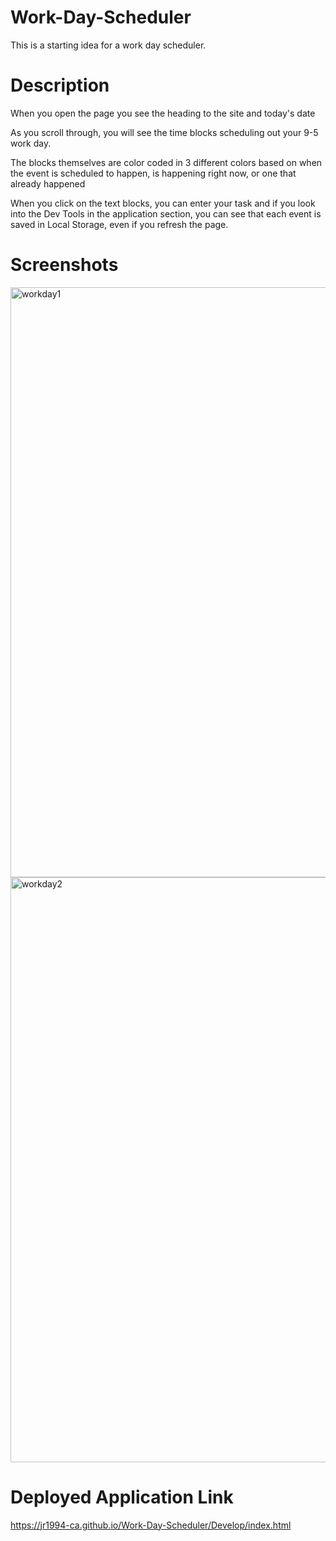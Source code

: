 # Work-Day-Scheduler

This is a starting idea for a work day scheduler.

# Description

When you open the page you see the heading to the site and today's date

As you scroll through, you will see the time blocks scheduling out your 9-5 work day.

The blocks themselves are color coded in 3 different colors based on when the event is scheduled to happen, is happening right now, or one that already happened

When you click on the text blocks, you can enter your task and if you look into the Dev Tools in the application section, you can see that each event is saved in Local Storage, even if you refresh the page.

# Screenshots

<img width="944" alt="workday1" src="https://user-images.githubusercontent.com/77323903/110295432-f44dc180-7fa5-11eb-9190-0d253a8033bd.png">

<img width="936" alt="workday2" src="https://user-images.githubusercontent.com/77323903/110295493-0596ce00-7fa6-11eb-8427-5f17b8c99b54.png">


# Deployed Application Link

https://jr1994-ca.github.io/Work-Day-Scheduler/Develop/index.html





